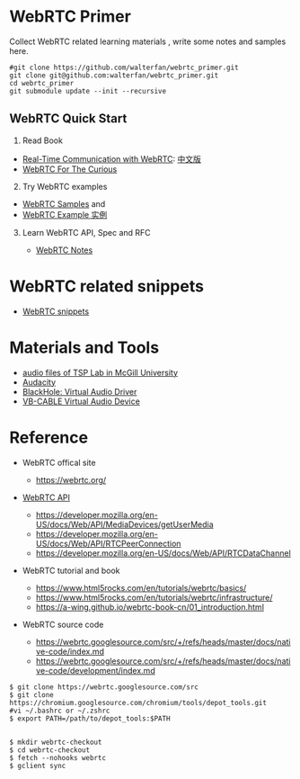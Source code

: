 # WebRTC Primer

Collect WebRTC related learning materials , write some notes and samples here.

```
#git clone https://github.com/walterfan/webrtc_primer.git
git clone git@github.com:walterfan/webrtc_primer.git
cd webrtc_primer
git submodule update --init --recursive
```
## WebRTC Quick Start

1. Read Book

  * [Real-Time Communication with WebRTC](https://github.com/spromano/WebRTC_Book): [中文版](https://a-wing.github.io/webrtc-book-cn/)
  * [WebRTC For The Curious](https://webrtcforthecurious.com/)
  

2. Try WebRTC examples

  * [WebRTC Samples](https://github.com/webrtc/samples) and 
  * [WebRTC Example 实例](https://www.fanyamin.com/webrtc/examples/index.html)



3. Learn WebRTC API, Spec and RFC

   * [WebRTC Notes](https://walterfan.github.io/webrtc_note/)


# WebRTC related snippets

* [WebRTC snippets](https://walterfan.github.io/webrtc_snippets/)

# Materials and Tools

* [audio files of TSP Lab in McGill University](http://www-mmsp.ece.mcgill.ca/Documents/Data)
* [Audacity](https://www.audacityteam.org)
* [BlackHole: Virtual Audio Driver](https://github.com/ExistentialAudio/BlackHole)
* [VB-CABLE Virtual Audio Device](https://vb-audio.com/Cable)

# Reference

* WebRTC offical site
  - https://webrtc.org/
  
* [WebRTC API](https://developer.mozilla.org/en-US/docs/Web/API/WebRTC_API)
  - https://developer.mozilla.org/en-US/docs/Web/API/MediaDevices/getUserMedia
  - https://developer.mozilla.org/en-US/docs/Web/API/RTCPeerConnection
  - https://developer.mozilla.org/en-US/docs/Web/API/RTCDataChannel
  
* WebRTC tutorial and book
  - https://www.html5rocks.com/en/tutorials/webrtc/basics/
  - https://www.html5rocks.com/en/tutorials/webrtc/infrastructure/
  - https://a-wing.github.io/webrtc-book-cn/01_introduction.html
  
* WebRTC source code 
  - https://webrtc.googlesource.com/src/+/refs/heads/master/docs/native-code/index.md
  - https://webrtc.googlesource.com/src/+/refs/heads/master/docs/native-code/development/index.md


```
$ git clone https://webrtc.googlesource.com/src
$ git clone https://chromium.googlesource.com/chromium/tools/depot_tools.git
#vi ~/.bashrc or ~/.zshrc
$ export PATH=/path/to/depot_tools:$PATH


$ mkdir webrtc-checkout
$ cd webrtc-checkout
$ fetch --nohooks webrtc
$ gclient sync

```
